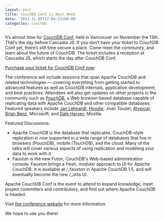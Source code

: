 ```yaml
---
layout: post
title: CouchDB Conf is Next Week
date: '2013-11-05T17:04:21+00:00'
categories: couchdb
---
```

<p>It’s almost time for <a href="http://conf.couchdb.org/ ">CouchDB Conf</a>, held in Vancouver on November the 13th. That’s the day before Cascadia JS. If you don’t have your ticket to CouchDB Conf yet, there’s still time secure a place. Come meet the community, and learn about the future of CouchDB. The ticket includes a reception at Cascadia JS, which starts the day after CouchDB Conf.</p>

<p><a href="http://couchdbconf.eventbrite.com/">Purchase your ticket for CouchDB Conf now</a></p>

<p>The conference will include sessions that span Apache CouchDB and related technologies — covering everything from getting started to advanced features as well as CouchDB internals, application development, and best practices. Attendees will also get updates on other projects in the community such as <a href="http://pouchdb.com/">PouchDB</a>, a Web browser-based database capable of replicating data with Apache CouchDB and other compatible databases. Featured speakers include <a href="http://jan.prima.de/">Jan Lehnardt</a>, <a href="http://hood.ie/">Hoodie</a>; Joan Touzet, <a href="http://www.atypical.net/">Atypical</a>; <a href="http://brianbenz.com/">Brian Benz</a>, Microsoft; and <a href="http://arandomurl.com/">Dale Harvey</a>, Mozilla.</p>

<p>Featured Discussions:</p>

<ul>
<li>Apache CouchDB is the database that replicates. CouchDB-style replication is now supported in a wide range of databases that live in browsers (PouchDB), mobile (TouchDB), and the cloud. Many of the talks will cover various aspects of using replication and modeling your data to work with it.</li>
<li>Fauxton is the new Futon, CouchDB's Web-based administration console. Fauxton brings a fresh, modular approach to UI for Apache CouchDB. It is available at /_fauxton in Apache CouchDB 1.5, and will eventually become the new /_utils UI.</li>
</ul>

<p>Apache CouchDB Conf is the event to attend to expand knowledge, meet project committers and contributors, and find out where Apache CouchDB is headed.</p>

<p>Visit <a href="http://conf.couchdb.org/">the conference website</a> for more information.</p>

<p>We hope to see you there!</p>
